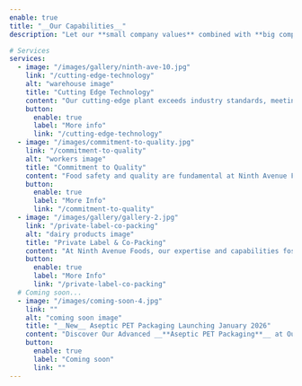 ```yaml
---
enable: true
title: "__Our Capabilities__"
description: "Let our **small company values** combined with **big company capabilities** work to your advantage."

# Services
services:
  - image: "/images/gallery/ninth-ave-10.jpg"
    link: "/cutting-edge-technology"
    alt: "warehouse image"
    title: "Cutting Edge Technology"
    content: "Our cutting-edge plant exceeds industry standards, meeting market demands with precision."
    button:
      enable: true
      label: "More info"
      link: "/cutting-edge-technology"
  - image: "/images/commitment-to-quality.jpg"
    link: "/commitment-to-quality"
    alt: "workers image"
    title: "Commitment to Quality"
    content: "Food safety and quality are fundamental at Ninth Avenue Foods, guiding every aspect of our operations."
    button:
      enable: true
      label: "More Info"
      link: "/commitment-to-quality"
  - image: "/images/gallery/gallery-2.jpg"
    link: "/private-label-co-packing"
    alt: "dairy products image"
    title: "Private Label & Co-Packing"
    content: "At Ninth Avenue Foods, our expertise and capabilities foster winning partnerships to elevate your products."
    button:
      enable: true
      label: "More Info"
      link: "/private-label-co-packing"
  # Coming soon...
  - image: "/images/coming-soon-4.jpg"
    link: ""
    alt: "coming soon image"
    title: "__New__ Aseptic PET Packaging Launching January 2026"
    content: "Discover Our Advanced __**Aseptic PET Packaging**__ at Our Indiana Facility for Superior Beverage Quality and Safety."
    button:
      enable: true
      label: "Coming soon"
      link: ""
---
```

